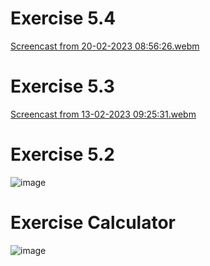 # Exercise 5.4
[Screencast from 20-02-2023 08:56:26.webm](https://user-images.githubusercontent.com/75287670/219992060-af9aaf27-1291-4848-81f5-946a7b8593c2.webm)

# Exercise 5.3
[Screencast from 13-02-2023 09:25:31.webm](https://user-images.githubusercontent.com/75287670/218359017-68d8cb5e-0035-4d4a-92b0-1739ad2e8949.webm)

# Exercise 5.2
![image](https://user-images.githubusercontent.com/75287670/218240626-32d5d535-d11a-42db-b22f-197e23cbfa06.png)

# Exercise Calculator
![image](https://user-images.githubusercontent.com/75287670/218359604-f44c4c45-4155-45f8-8dcc-c04fdec95262.png)
